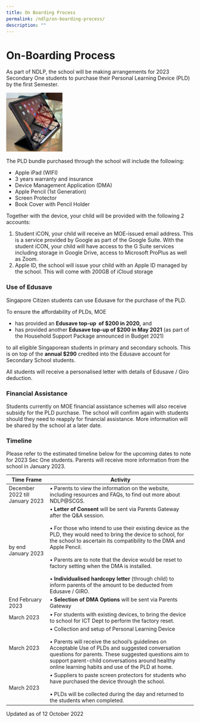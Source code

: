 ```yaml
---
title: On Boarding Process
permalink: /ndlp/on-boarding-process/
description: ""
---
```

# **On-Boarding Process**

As part of NDLP, the school&nbsp;will be making arrangements for 2023 Secondary One students to purchase their Personal Learning Device (PLD) by the first Semester.

<img src="/images/IMG_3420-2-287x300.jpg" style="width:30%">

The PLD bundle purchased through the school will include the following:

* Apple iPad (WIFI)
* 3 years warranty and insurance
* Device Management Application (DMA)
* Apple Pencil (1st Generation)
* Screen Protector
* Book Cover with Pencil Holder

Together with the device, your child will be provided with the following 2 accounts:

1. Student iCON, your child will receive an MOE-issued email address. This is a service provided by Google as part of the Google Suite. With the student iCON, your child will have access to the G Suite services including storage in Google Drive, access to Microsoft ProPlus as well as Zoom.&nbsp;
2. Apple ID, the school will issue your child with an Apple ID managed by the school. This will come with 200GB of iCloud storage

### Use of Edusave

Singapore Citizen students can use Edusave for the purchase of the PLD.

To ensure the affordability of PLDs, MOE&nbsp;

*   has provided an&nbsp;**Edusave top-up &nbsp;of $200 in 2020,**&nbsp;and&nbsp;
*   has provided another&nbsp;**Edusave top-up of $200 in May 2021**&nbsp;(as part of the Household Support Package announced in Budget 2021)

to all eligible Singaporean students in primary and secondary schools. This is on top of the&nbsp;**annual $290**&nbsp;credited into the Edusave account for Secondary School students.

All students will receive a personalised letter with details of Edusave / Giro deduction.&nbsp;

### Financial Assistance

Students currently on MOE financial assistance schemes will also receive subsidy for the PLD purchase. The school will confirm again with students should they need to reapply for financial&nbsp;assistance.&nbsp;More information will be shared by the school at a later date.

### Timeline

Please refer to the estimated timeline below for the upcoming dates to note for 2023 Sec One students. Parents will receive more information from the school in January 2023.

| Time Frame 	| Activity 	|
|---	|---	|
| December 2022 till January 2023 	| • Parents to view the information on the website, including resources and FAQs, to find out more about NDLP@SCGS. 	|
| by end January 2023 	| • **Letter of Consent** will be sent via Parents Gateway after the Q&amp;A session.<br><br>• For those who intend to use their existing device as the PLD, they would need to bring the device to school, for the school to ascertain its compatibility to the DMA and Apple Pencil.<br><br>• Parents are to note that the device would be reset to factory setting when the DMA is installed.<br><br>• **Individualised hardcopy letter** (through child) to inform parents of the amount to be deducted from Edusave / GIRO. 	|
| End February 2023 	| • **Selection of DMA Options** will be sent via Parents Gateway 	|
| March 2023 	| • For students with existing devices, to bring the device to school for ICT Dept to perform the factory reset. 	|
| March 2023 	| • Collection and setup of Personal Learning Device<br><br>• Parents will receive the school’s guidelines on Acceptable Use of PLDs and suggested conversation questions for parents. These suggested questions aim to support parent-child conversations around healthy online learning habits and use of the PLD at home.<br>  	|
| March 2023 	| • Suppliers to paste screen protectors for students who have purchased the device through the school. <br><br>• PLDs will be collected during the day and returned to the students when completed. 	|

Updated as of 12 October 2022